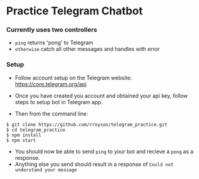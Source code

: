 # Practice Telegram Chatbot

### Currently uses two controllers
- `ping` returns 'pong' to Telegram
- `otherwise` catch all other messages and handles with error

### Setup

- Follow account setup on the Telegram website:
https://core.telegram.org/api
- Once you have created you account and obtained your api key, follow steps to setup bot in Telegram app.

- Then from the command line:
```
$ git clone https://github.com/rroyson/telegram_practice.git
$ cd telegram_practice
$ npm install
$ npm start
```

- You should now be able to send `ping` to your bot and recieve a `pong` as a response.
- Anything else you send should result in a response of `Could not understand your message`

